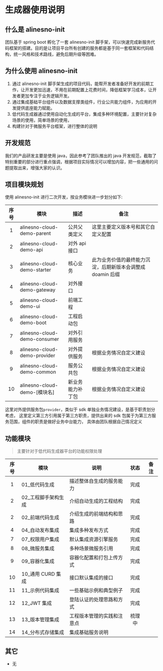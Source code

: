 # 生成器使用说明

## 什么是 alinesno-init

团队基于 spring boot 孵化了一套 alinesno-init 脚手架，可以快速完成新服务代码框架的搭建。目的是让项目平台所有创建的服务都是基于同一套框架和代码结构，统一风格和技术路线，避免后期升级等困难。

## 为什么使用 alinesno-init

1. 通过 alinesno-init 脚手架生成的项目代码，能帮开发者准备好开发的前期工作，让开发更加迅速，不用在前期配置上花费时间，降低框架学习成本，让开发者更加专注于业务逻辑开发。
2. 通过集成基础平台组件以及数据支撑类组件，行业公共能力组件，为应用的开发提供底座能力赋能。
3. 低代码生成器通过使用自动化生成的平台，集成多种环境配置，主要针对复杂场景的使用，简单场景的使用，
4. 构建针对于微服务平台框架，进行整体的说明

## 开发规范

我们的产品研发主要是使用 java，因此参考了团队推出的 java 开发规范，截取了特别重要的部分进行重点强调，根据项目实际情况可以增加内容，把一些通用的问题提取出来，增强大家的认识。

## 项目模块规划

使用 alinesno-init 进行二次开发，按业务模块进一步划分如下:

| 序号 | 模块                         | 描述             | 备注                                                       |
| :--: | ---------------------------- | ---------------- | ---------------------------------------------------------- |
|  1   | alinesno-cloud-demo-parent   | 公共父类定义     | 这里主要定义版本号和其它自定义配置                         |
|  2   | alinesno-cloud-demo-api      | 对外 api 接口    |                                                            |
|  3   | alinesno-cloud-demo-starter  | 核心业务         | 此为业务价值的最终能力沉淀，后期新版本会调整成 doamin 后缀 |
|  4   | alinesno-cloud-demo-gateway  | 对外接口         |                                                            |
|  5   | alinesno-cloud-demo-ui       | 前端工程         |                                                            |
|  6   | alinesno-cloud-demo-boot     | 工程启动包       |                                                            |
|  7   | alinesno-cloud-demo-consumer | 对外引用服务     |                                                            |
|  8   | alinesno-cloud-demo-provider | 对外提供服务     | 根据业务情况自定义建设                                     |
|  9   | alinesno-cloud-demo-common   | 服务公共包       | 根据业务情况自定义建设                                     |
|  10  | alinesno-cloud-demo-[模块名] | 新业务能力补丁包 | 根据业务情况自定义建设                                     |

这里对外提供服务包`provider`，类似于 sdk 单独业务情况建设，是基于职责划分考虑，
这里定义第三方引用属于第三方职责，提供出来的 sdk 包属于为第三方服务范围，组件的职责是做好业务中台能力，
具体由团队根据自己情况定义

## 功能模块

> 主要针对于低代码生成器平台的功能权限处理

| 序号 | 模块                 | 说明                       |  状态  | 备注 |
| :--: | -------------------- | -------------------------- | :----: | ---- |
|  1   | 01\_低代码生成       | 描述整体自生成的服务能力   |  完成  |      |
|  2   | 02\_工程脚手架构生成 | 介绍自动生成的工程结构     |  完成  |      |
|  2   | 02\_前端代码生成     | 介绍生成的前端结构和思路   |  完成  |      |
|  4   | 04\_自动发布集成     | 集成多种发布方式           |  完成  |      |
|  7   | 07\_权限用户集成     | 默认集成资源引擎服务       |  完成  |      |
|  8   | 08\_微服务集成       | 多种场景微服务引用         |  完成  |      |
|  9   | 09\_容器化集成       | 容器化配置和打包上传方式   |  完成  |      |
|  10  | 10\_通用 CURD 集成   | 接口默认集成的接口         |  完成  |      |
|  11  | 11\_示例代码集成     | 一些基础示例和典型例子     |  完成  |      |
|  12  | 12_JWT 集成          | 登陆认证的处理思路和方式   |  完成  |      |
|  13  | 13\_版本管理集成     | 工程版本管理的实践和注意点 | 梳理中 |      |
|  14  | 14\_分布式存储集成   | 集成基础服务说明           |        |      |

## 其它

- 无

